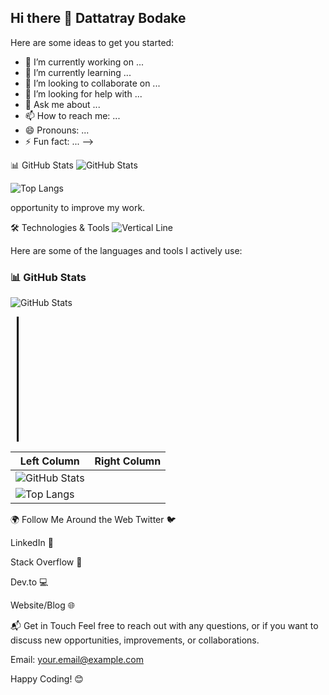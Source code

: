## Hi there 👋 Dattatray Bodake

<!--
**Dattatraybodake/dattatraybodake** is a ✨ _special_ ✨ repository because its `README.md` (this file) appears on your GitHub profile.

## About Me
<!-- Welcome to my personal repository! This space reflects who I am as a developer and a lifelong learner. It includes the configurations that shape my GitHub profile, along with a curated collection of my personal projects, interests, and the tools I enjoy using. Through this repository, I aim to share not just my technical skills, but also my journey, passion for problem-solving, and the values I prioritize in my work.-->
Here are some ideas to get you started:

- 🔭 I’m currently working on ...
- 🌱 I’m currently learning ...
- 👯 I’m looking to collaborate on ...
- 🤔 I’m looking for help with ...
- 💬 Ask me about ...
- 📫 How to reach me: ...
- 😄 Pronouns: ...
- ⚡ Fun fact: ...
-->

📊 GitHub Stats
![GitHub Stats](https://github-readme-stats.vercel.app/api?username=Dattatraybodake&show_icons=true&count_private=true&theme=github_dark)

![Top Langs](https://github-readme-stats.vercel.app/api/top-langs/?username=Dattatraybodake&layout=compact)

opportunity to improve my work.

🛠️ Technologies & Tools
![Vertical Line](https://www.svgrepo.com/show/43326/line.svg)

Here are some of the languages and tools I actively use:


### 📊 GitHub Stats

![GitHub Stats](https://github-readme-stats.vercel.app/api?username=Dattatraybodake&show_icons=true&count_private=true&theme=github_dark)

<div style="border-left: 3px solid black; height: 200px; margin: 10px;"></div>



| Left Column | Right Column |
|-------------|--------------|
| ![GitHub Stats](https://github-readme-stats.vercel.app/api?username=Dattatraybodake&show_icons=true&count_private=true&theme=github_dark)
| ![Top Langs](https://github-readme-stats.vercel.app/api/top-langs/?username=Dattatraybodake&layout=compact) |



🌍 Follow Me Around the Web
Twitter 🐦

LinkedIn 🔗

Stack Overflow 💬

Dev.to 💻

Website/Blog 🌐

📬 Get in Touch
Feel free to reach out with any questions, or if you want to discuss new opportunities, improvements, or collaborations.

Email: your.email@example.com

Happy Coding! 😊
